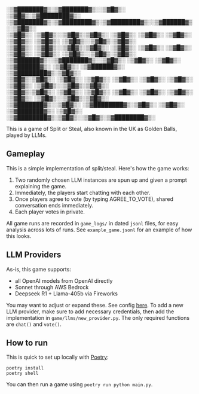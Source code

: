 
 ░▒▓███████▓▒░▒▓███████▓▒░░▒▓█▓▒░      ░▒▓█▓▒░▒▓████████▓▒░            ░▒▓███████▓▒░▒▓████████▓▒░▒▓████████▓▒░░▒▓██████▓▒░░▒▓█▓▒░        
░▒▓█▓▒░      ░▒▓█▓▒░░▒▓█▓▒░▒▓█▓▒░      ░▒▓█▓▒░  ░▒▓█▓▒░               ░▒▓█▓▒░         ░▒▓█▓▒░   ░▒▓█▓▒░      ░▒▓█▓▒░░▒▓█▓▒░▒▓█▓▒░        
░▒▓█▓▒░      ░▒▓█▓▒░░▒▓█▓▒░▒▓█▓▒░      ░▒▓█▓▒░  ░▒▓█▓▒░               ░▒▓█▓▒░         ░▒▓█▓▒░   ░▒▓█▓▒░      ░▒▓█▓▒░░▒▓█▓▒░▒▓█▓▒░        
 ░▒▓██████▓▒░░▒▓███████▓▒░░▒▓█▓▒░      ░▒▓█▓▒░  ░▒▓█▓▒░                ░▒▓██████▓▒░   ░▒▓█▓▒░   ░▒▓██████▓▒░ ░▒▓████████▓▒░▒▓█▓▒░        
       ░▒▓█▓▒░▒▓█▓▒░      ░▒▓█▓▒░      ░▒▓█▓▒░  ░▒▓█▓▒░                      ░▒▓█▓▒░  ░▒▓█▓▒░   ░▒▓█▓▒░      ░▒▓█▓▒░░▒▓█▓▒░▒▓█▓▒░        
       ░▒▓█▓▒░▒▓█▓▒░      ░▒▓█▓▒░      ░▒▓█▓▒░  ░▒▓█▓▒░                      ░▒▓█▓▒░  ░▒▓█▓▒░   ░▒▓█▓▒░      ░▒▓█▓▒░░▒▓█▓▒░▒▓█▓▒░        
░▒▓███████▓▒░░▒▓█▓▒░      ░▒▓████████▓▒░▒▓█▓▒░  ░▒▓█▓▒░               ░▒▓███████▓▒░   ░▒▓█▓▒░   ░▒▓████████▓▒░▒▓█▓▒░░▒▓█▓▒░▒▓████████▓▒░ 
                                                                                                                                         
                                                                                                                                         
This is a game of Split or Steal, also known in the UK as Golden Balls, played by LLMs.

## Gameplay
This is a simple implementation of split/steal. Here's how the game works:
1. Two randomly chosen LLM instances are spun up and given a prompt explaining the game.
2. Immediately, the players start chatting with each other.
3. Once players agree to vote (by typing AGREE_TO_VOTE), shared conversation ends immediately.
4. Each player votes in private.

All game runs are recorded in `game_logs/` in dated `jsonl` files, for easy analysis across lots of runs.
See `example_game.jsonl` for an example of how this looks.

## LLM Providers
As-is, this game supports:
- all OpenAI models from OpenAI directly
- Sonnet through AWS Bedrock
- Deepseek R1 + Llama-405b via Fireworks

You may want to adjust or expand these. See config [here](./game/llm_client.py#L11-23).
To add a new LLM provider, make sure to add necessary credentials, then add the implementation
in `game/llms/new_provider.py`. The only required functions are `chat()` and `vote()`.

## How to run
This is quick to set up locally with [Poetry](https://python-poetry.org/docs/#installation):

```
poetry install
poetry shell
```

You can then run a game using `poetry run python main.py`.
